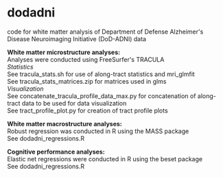 # dodadni
code for white matter analysis of Department of Defense Alzheimer's Disease Neuroimaging Initiative (DoD-ADNI) data  

**White matter microstructure analyses:**  
Analyses were conducted using FreeSurfer's TRACULA  
_Statistics_  
See tracula_stats.sh for use of along-tract statistics and mri_glmfit  
See tracula_stats_matrices.zip for matrices used in glms  
_Visualization_  
See concatenate_tracula_profile_data_max.py for concatenation of along-tract data to be used for data visualization  
See tract_profile_plot.py for creation of tract profile plots  

**White matter macrostructure analyses:**  
Robust regression was conducted in R using the MASS package  
See dodadni_regressions.R  

**Cognitive performance analyses:**  
Elastic net regressions were conducted in R using the beset package  
See dodadni_regressions.R  
